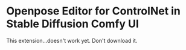 # Openpose Editor for ControlNet in Stable Diffusion Comfy UI  
This extension...doesn't work yet. Don't download it.
